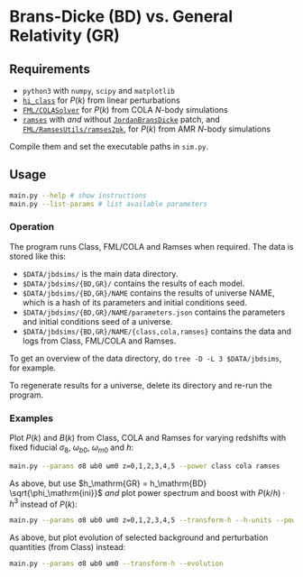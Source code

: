 # Brans-Dicke (BD) vs. General Relativity (GR)

## Requirements

* `python3` with `numpy`, `scipy` and `matplotlib`
* [`hi_class`](https://github.com/miguelzuma/hi_class_public/) for $P(k)$ from linear perturbations
* [`FML/COLASolver`](https://github.com/HAWinther/FML/tree/master/FML/COLASolver) for $P(k)$ from COLA $N$-body simulations
* [`ramses`](https://arxiv.org/abs/astro-ph/0111367) with *and* without [`JordanBransDicke`](https://github.com/HAWinther/JordanBransDicke) patch, and [`FML/RamsesUtils/ramses2pk`](https://github.com/hersle/FML/tree/master/FML/RamsesUtils/ramses2pk), for $P(k)$ from AMR $N$-body simulations

Compile them and set the executable paths in `sim.py`.

## Usage

```sh
main.py --help # show instructions
main.py --list-params # list available parameters
```

### Operation

The program runs Class, FML/COLA and Ramses when required.
The data is stored like this:

* `$DATA/jbdsims/` is the main data directory.
* `$DATA/jbdsims/{BD,GR}/` contains the results of each model.
* `$DATA/jbdsims/{BD,GR}/NAME` contains the results of universe NAME, which is a hash of its parameters and initial conditions seed.
* `$DATA/jbdsims/{BD,GR}/NAME/parameters.json` contains the parameters and initial conditions seed of a universe.
* `$DATA/jbdsims/{BD,GR}/NAME/{class,cola,ramses}` contains the data and logs from Class, FML/COLA and Ramses.

To get an overview of the data directory, do `tree -D -L 3 $DATA/jbdsims`, for example.

To regenerate results for a universe, delete its directory and re-run the program.

### Examples

Plot $P(k)$ and $B(k)$ from Class, COLA and Ramses for varying redshifts with fixed fiducial $\sigma_8$, $\omega_{b0}$, $\omega_{m0}$ and $h$:

```sh
main.py --params σ8 ωb0 ωm0 z=0,1,2,3,4,5 --power class cola ramses
```

As above, but use $h_\mathrm{GR} = h_\mathrm{BD} \sqrt{\phi_\mathrm{ini}}$ *and* plot power spectrum and boost with $P(k/h) \cdot h^3$ instead of $P(k)$:

```sh
main.py --params σ8 ωb0 ωm0 z=0,1,2,3,4,5 --transform-h --h-units --power class cola ramses
```

As above, but plot evolution of selected background and perturbation quantities (from Class) instead:

```sh
main.py --params σ8 ωb0 ωm0 --transform-h --evolution
```
